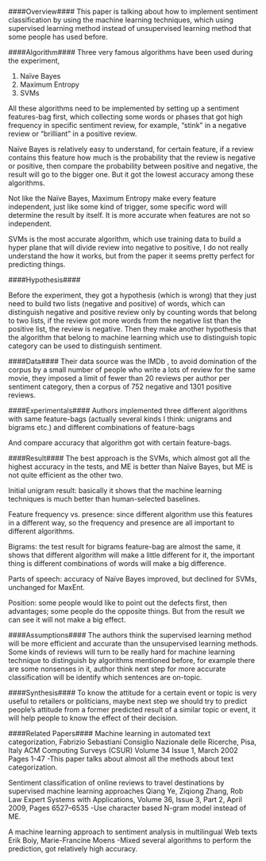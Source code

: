 ####Overview####
This paper is talking about how to implement sentiment classification by using the machine learning techniques, which using supervised learning method instead of unsupervised learning method that some people has used before.

####Algorithm####
Three very famous algorithms have been used during the experiment, 

1.	Naïve Bayes
2.	Maximum Entropy
3.	SVMs

All these algorithms need to be implemented by setting up a sentiment features-bag first, which collecting some words or phases that got high frequency in specific sentiment review, for example, “stink” in a negative review or “brilliant” in a positive review.

Naïve Bayes is relatively easy to understand, for certain feature, if a review contains this feature how much is the probability that the review is negative or positive, then compare the probability between positive and negative, the result will go to the bigger one. But it got the lowest accuracy among these algorithms.

Not like the Naïve Bayes, Maximum Entropy make every feature independent, just like some kind of trigger, some specific word will determine the result by itself. It is more accurate when features are not so independent.

SVMs is the most accurate algorithm, which use training data to build a hyper plane that will divide review into negative to positive, I do not really understand the how it works, but from the paper it seems pretty perfect for predicting things.


####Hypothesis####

Before the experiment, they got a hypothesis (which is wrong) that they just need to build two lists (negative and positive) of words, which can distinguish negative and positive review only by counting words that belong to two lists, if the review got more words from the negative list than the positive list, the review is negative.
Then they make another hypothesis that the algorithm that belong to machine learning which use to distinguish topic category can be used to distinguish sentiment.

####Data####
Their data source was the IMDb , to avoid domination of the corpus by a small number of people who write a lots of review for the same movie, they imposed a limit of fewer than 20 reviews per author per sentiment category, then a corpus of 752 negative and 1301 positive reviews.

####Experimentals####
Authors implemented three different algorithms with same feature-bags (actually several kinds I think: unigrams and bigrams etc.) and different combinations of feature-bags

And compare accuracy that algorithm got with certain feature-bags.

####Result####
The best approach is the SVMs, which almost got all the highest accuracy in the tests, and ME is better than Naïve Bayes, but ME is not quite efficient as the other two.

Initial unigram result: basically it shows that the machine learning techniques is much better than human-selected baselines.

Feature frequency vs. presence: since different algorithm use this features in a different way, so the frequency and presence are all important to different algorithms.

Bigrams: the test result for bigrams feature-bag are almost the same, it shows that different algorithm will make a little different for it, the important thing is different combinations of words will make a big difference.

Parts of speech: accuracy of Naïve Bayes improved, but declined for SVMs, unchanged for MaxEnt.

Position: some people would like to point out the defects first, then advantages; some people do the opposite things. But from the result we can see it will not make a big effect. 

####Assumptions####
The authors think the supervised learning method will be more efficient and accurate than the unsupervised learning methods.
Some kinds of reviews will turn to be really hard for machine learning technique to distinguish by algorithms mentioned before, for example there are some nonsenses in it, author think next step for more accurate classification will be identify which sentences are on-topic.

####Synthesis#### 
To know the attitude for a certain event or topic is very useful to retailers or politicians, maybe next step we should try to predict people’s attitude from a former predicted result of a similar topic or event, it will help people to know the effect of their decision.

####Related Papers####
Machine learning in automated text categorization, 
Fabrizio Sebastiani	Consiglio Nazionale delle Ricerche, Pisa, Italy
ACM Computing Surveys (CSUR) Volume 34 Issue 1, March 2002 
Pages 1-47
-This paper talks about almost all the methods about text categorization.


Sentiment classification of online reviews to travel destinations by supervised machine learning approaches
Qiang Ye, Ziqiong Zhang, Rob Law
Expert Systems with Applications, Volume 36, Issue 3, Part 2, April 2009, Pages 6527–6535
-Use character based N-gram model instead of ME.

A machine learning approach to sentiment analysis in multilingual Web texts
Erik Boiy, Marie-Francine Moens
-Mixed several algorithms to perform the prediction, got relatively high accuracy.
